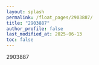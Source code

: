 ```yaml
---
layout: splash
permalink: /float_pages/2903887/
title: "2903887"
author_profile: false
last_modified_at: 2025-06-13
toc: false
---
```

 
2903887
